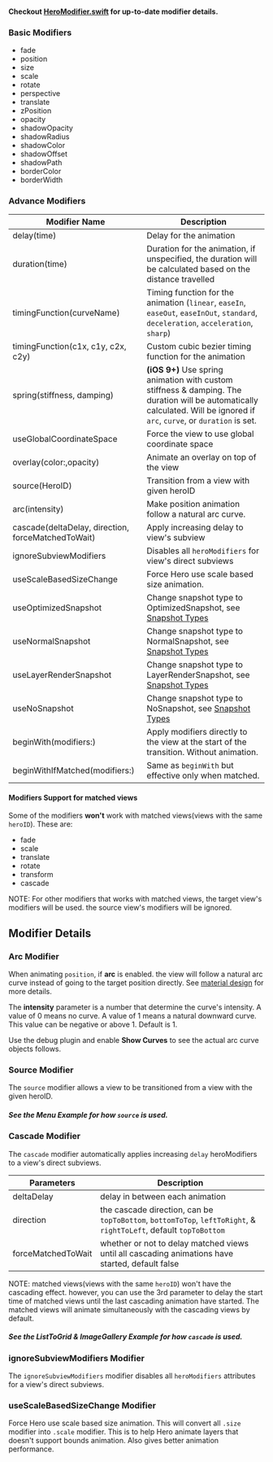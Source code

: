 #### Checkout [HeroModifier.swift](https://github.com/lkzhao/Hero/blob/master/Sources/HeroModifier.swift) for up-to-date modifier details.

### Basic Modifiers
* fade
* position
* size
* scale
* rotate
* perspective
* translate
* zPosition
* opacity
* shadowOpacity
* shadowRadius
* shadowColor
* shadowOffset
* shadowPath
* borderColor
* borderWidth

### Advance Modifiers

| Modifier Name | Description |
| --- | --- |
| delay(time)                               | Delay for the animation               |
| duration(time)                            | Duration for the animation, if unspecified, the duration will be calculated based on the distance travelled |
| timingFunction(curveName)                          | Timing function for the animation (`linear`, `easeIn`, `easeOut`, `easeInOut`, `standard`, `deceleration`, `acceleration`, `sharp`) |
| timingFunction(c1x, c1y, c2x, c2y)                 | Custom cubic bezier timing function for the animation |
| spring(stiffness, damping)                | **(iOS 9+)** Use spring animation with custom stiffness & damping. The duration will be automatically calculated. Will be ignored if `arc`, `curve`, or `duration` is set. |
| useGlobalCoordinateSpace                  | Force the view to use global coordinate space |
| overlay(color:,opacity)                   | Animate an overlay on top of the view |
| source(HeroID)                            | Transition from a view with given heroID |
| arc(intensity)                            | Make position animation follow a natural arc curve. |
| cascade(deltaDelay, direction, forceMatchedToWait)        | Apply increasing delay to view's subview |
| ignoreSubviewModifiers                    | Disables all `heroModifiers` for view's direct subviews |
| useScaleBasedSizeChange | Force Hero use scale based size animation. |
| useOptimizedSnapshot | Change snapshot type to OptimizedSnapshot, see [Snapshot Types](#snapshot-types) |
| useNormalSnapshot | Change snapshot type to NormalSnapshot, see [Snapshot Types](#snapshot-types) |
| useLayerRenderSnapshot | Change snapshot type to LayerRenderSnapshot, see [Snapshot Types](#snapshot-types) |
| useNoSnapshot | Change snapshot type to NoSnapshot, see [Snapshot Types](#snapshot-types) |
| beginWith(modifiers:) | Apply modifiers directly to the view at the start of the transition. Without animation. |
| beginWithIfMatched(modifiers:) | Same as `beginWith` but effective only when matched. |

#### Modifiers Support for matched views
Some of the modifiers **won't** work with matched views(views with the same `heroID`). These are:
* fade
* scale
* translate
* rotate
* transform
* cascade

NOTE: For other modifiers that works with matched views, the target view's modifiers will be used. the source view's modifiers will be ignored.

## Modifier Details

### Arc Modifier
When animating `position`, if **arc** is enabled. the view will follow a natural arc curve instead of going to the target position directly. See [material design](https://material.io/guidelines/motion/movement.html#movement-movement-within-screen-bounds) for more details.

The **intensity** parameter is a number that determine the curve's intensity. A value of 0 means no curve. A value of 1 means a natural downward curve. This value can be negative or above 1. Default is 1.

Use the debug plugin and enable **Show Curves** to see the actual arc curve objects follows.

### Source Modifier
The `source` modifier allows a view to be transitioned from a view with the given heroID.

##### See the Menu Example for how `source` is used.

### Cascade Modifier

The `cascade` modifier automatically applies increasing `delay` heroModifiers to a view's direct subviews.

| Parameters | Description |
| --- | --- |
| deltaDelay | delay in between each animation |
| direction | the cascade direction, can be `topToBottom`, `bottomToTop`, `leftToRight`, & `rightToLeft`, default `topToBottom` |
| forceMatchedToWait | whether or not to delay matched views until all cascading animations have started, default false |

NOTE: matched views(views with the same `heroID`) won't have the cascading effect. however, you can use the 3rd parameter to delay the start time of matched views until the last cascading animation have started. The matched views will animate simultaneously with the cascading views by default.

##### See the ListToGrid & ImageGallery Example for how `cascade` is used.

### ignoreSubviewModifiers Modifier

The `ignoreSubviewModifiers` modifier disables all `heroModifiers` attributes for a view's direct subviews.

### useScaleBasedSizeChange Modifier

Force Hero use scale based size animation. This will convert all `.size` modifier into `.scale` modifier.
This is to help Hero animate layers that doesn't support bounds animation. Also gives better animation performance.